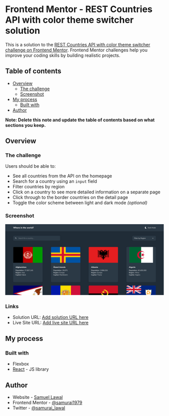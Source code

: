 # Frontend Mentor - REST Countries API with color theme switcher solution

This is a solution to the [REST Countries API with color theme switcher challenge on Frontend Mentor](https://www.frontendmentor.io/challenges/rest-countries-api-with-color-theme-switcher-5cacc469fec04111f7b848ca). Frontend Mentor challenges help you improve your coding skills by building realistic projects.

## Table of contents

- [Overview](#overview)
  - [The challenge](#the-challenge)
  - [Screenshot](#screenshot)
- [My process](#my-process)
  - [Built with](#built-with)
- [Author](#author)

**Note: Delete this note and update the table of contents based on what sections you keep.**

## Overview

### The challenge

Users should be able to:

- See all countries from the API on the homepage
- Search for a country using an `input` field
- Filter countries by region
- Click on a country to see more detailed information on a separate page
- Click through to the border countries on the detail page
- Toggle the color scheme between light and dark mode _(optional)_

### Screenshot

![Screenshot](./public/screenshot.png)

### Links

- Solution URL: [Add solution URL here](https://your-solution-url.com)
- Live Site URL: [Add live site URL here](https://country-getter.netlify.app)

## My process

### Built with

- Flexbox
- [React](https://reactjs.org/) - JS library

## Author

- Website - [Samuel Lawal](https://github.com/samurai1979)
- Frontend Mentor - [@samurai1979](https://www.frontendmentor.io/profile/samurai1979)
- Twitter - [@samurai_lawal](https://www.twitter.com/samurai_lawal)
